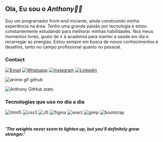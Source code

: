 ## Ola, Eu sou o *Anthony👋🏻*
 Sou um programador front-end iniciante, ainda construindo minha experiência na área. Tenho uma grande paixão por tecnologia e estou constantemente estudando para melhorar minhas habilidades. Nos meus momentos livres, gosto de ir à academia para manter a saúde em dia e recarregar as energias. Estou sempre em busca de novos conhecimentos e desafios, tanto no campo profissional quanto no pessoal.

### Contact
[![Email](https://img.shields.io/badge/Gmail-D14836?style=for-the-badge&logo=gmail&logoColor=white)](mailto:anthonymiranda871@gmail.com)
[![Whatsapp](https://img.shields.io/badge/WhatsApp-25D366?style=for-the-badge&logo=whatsapp&logoColor=white)](https://wa.me/+5511915512976?)
[![Instagram](https://img.shields.io/badge/Instagram-E4405F?style=for-the-badge&logo=instagram&logoColor=white)](https://www.instagram.com/anstxkk/?next=%2Fmayandradebs%2F)
[![Linkedin](https://img.shields.io/badge/LinkedIn-0077B5?style=for-the-badge&logo=linkedin&logoColor=white)](https://www.linkedin.com/in/anthony-miranda-5067562b8/)

![anime gif github](https://github.com/01Anthony01/01Anthony01/assets/129120085/754dc0b1-3692-4504-bd39-8121720666d5)

![Anthony GitHub stats](https://github-readme-stats.vercel.app/api?username=01anthony01&show_icons=true&theme=dark)

### Tecnologias que uso no dia a dia

<div style:"display: inline_block">
  <img alt="html5" src="https://img.shields.io/badge/HTML5-E34F26?style=for-the-badge&logo=html5&logoColor=white" />
   <img alt="css3" src="https://img.shields.io/badge/CSS3-1572B6?style=for-the-badge&logo=css3&logoColor=white" />
   <img alt="JS" src="https://img.shields.io/badge/JavaScript-323330?style=for-the-badge&logo=javascript&logoColor=F7DF1E" />
   <img alt="figma" src="https://img.shields.io/badge/Figma-F24E1E?style=for-the-badge&logo=figma&logoColor=white" />
   <img alt="react" src="https://img.shields.io/badge/React-20232A?style=for-the-badge&logo=react&logoColor=61DAFB" />
   <img alt="gimp" src="https://img.shields.io/badge/gimp-5C5543?style=for-the-badge&logo=gimp&logoColor=white" />
   <img alt="bootstrap" src="https://img.shields.io/badge/Bootstrap-563D7C?style=for-the-badge&logo=bootstrap&logoColor=white"/>
</div><br/>

#### *'The weights never seem to lighten up, but you'll definitely grow stronger.'*










